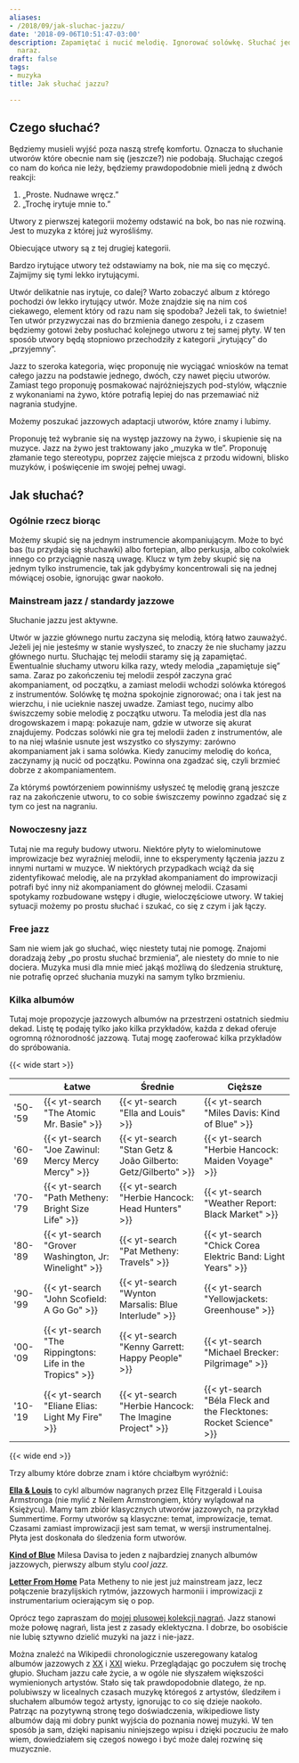 ```yaml
---
aliases:
- /2018/09/jak-sluchac-jazzu/
date: '2018-09-06T10:51:47-03:00'
description: Zapamiętać i nucić melodię. Ignorować solówkę. Słuchać jednego instrumentu
  naraz.
draft: false
tags:
- muzyka
title: Jak słuchać jazzu?

---
```


## Czego słuchać?

Będziemy musieli wyjść poza naszą strefę komfortu. Oznacza to słuchanie utworów
które obecnie nam się (jeszcze?) nie podobają. Słuchając czegoś co nam do końca
nie leży, będziemy prawdopodobnie mieli jedną z dwóch reakcji:

1. „Proste. Nudnawe wręcz.”
1. „Trochę irytuje mnie to.”

Utwory z pierwszej kategorii możemy odstawić na bok, bo nas nie rozwiną. Jest to
muzyka z której już wyrośliśmy.

Obiecujące utwory są z tej drugiej kategorii.

Bardzo irytujące utwory też odstawiamy na bok, nie ma się co męczyć. Zajmijmy
się tymi lekko irytującymi.

Utwór delikatnie nas irytuje, co dalej?  Warto zobaczyć album z którego pochodzi
ów lekko irytujący utwór.  Może znajdzie się na nim coś ciekawego, element który
od razu nam się spodoba?  Jeżeli tak, to świetnie! Ten utwór przyzwyczai nas do
brzmienia danego zespołu, i z czasem będziemy gotowi żeby posłuchać kolejnego
utworu z tej samej płyty.  W ten sposób utwory będą stopniowo przechodziły
z kategorii „irytujący” do „przyjemny”.

Jazz to szeroka kategoria, więc proponuję nie wyciągać wniosków na temat całego
jazzu na podstawie jednego, dwóch, czy nawet pięciu utworów. Zamiast tego
proponuję posmakować najróżniejszych pod-stylów, włącznie z wykonaniami na żywo,
które potrafią lepiej do nas przemawiać niż nagrania studyjne.

Możemy poszukać jazzowych adaptacji utworów, które znamy i lubimy.

Proponuję też wybranie się na występ jazzowy na żywo, i skupienie się na muzyce.
Jazz na żywo jest traktowany jako „muzyka w tle”. Proponuję złamanie tego
stereotypu, poprzez zajęcie miejsca z przodu widowni, blisko muzyków,
i poświęcenie im swojej pełnej uwagi.

## Jak słuchać?

### Ogólnie rzecz biorąc

Możemy skupić się na jednym instrumencie akompaniującym. Może to być bas (tu
przydają się słuchawki) albo fortepian, albo perkusja, albo cokolwiek innego co
przyciągnie naszą uwagę. Klucz w tym żeby skupić się na jednym tylko
instrumencie, tak jak gdybyśmy koncentrowali się na jednej mówiącej osobie,
ignorując gwar naokoło.

### Mainstream jazz / standardy jazzowe

Słuchanie jazzu jest aktywne.

Utwór w jazzie głównego nurtu zaczyna się melodią, którą łatwo zauważyć. Jeżeli
jej nie jesteśmy w stanie wysłyszeć, to znaczy że nie słuchamy jazzu głównego
nurtu.  Słuchając tej melodii staramy się ją zapamiętać.  Ewentualnie słuchamy
utworu kilka razy, wtedy melodia „zapamiętuje się” sama.  Zaraz po zakończeniu
tej melodii zespół zaczyna grać akompaniament, od początku, a zamiast melodii
wchodzi solówka któregoś z instrumentów. Solówkę tę można spokojnie zignorować;
ona i tak jest na wierzchu, i nie ucieknie naszej uwadze.  Zamiast tego, nucimy
albo świszczemy sobie melodię z początku utworu.  Ta melodia jest dla nas
drogowskazem i mapą: pokazuje nam, gdzie w utworze się akurat znajdujemy.
Podczas solówki nie gra tej melodii żaden z instrumentów, ale to na niej właśnie
usnute jest wszystko co słyszymy: zarówno akompaniament jak i sama solówka.
Kiedy zanucimy melodię do końca, zaczynamy ją nucić od początku.  Powinna ona
zgadzać się, czyli brzmieć dobrze z akompaniamentem.

Za którymś powtórzeniem powinniśmy usłyszeć tę melodię graną jeszcze raz na
zakończenie utworu, to co sobie świszczemy powinno zgadzać się z tym co jest na
nagraniu.


### Nowoczesny jazz

Tutaj nie ma reguły budowy utworu. Niektóre płyty to wielominutowe improwizacje
bez wyraźniej melodii, inne to eksperymenty łączenia jazzu z innymi nurtami
w muzyce.  W niektórych przypadkach wciąż da się zidentyfikować melodię, ale na
przykład akompaniament do improwizacji potrafi być inny niż akompaniament do
głównej melodii. Czasami spotykamy rozbudowane wstępy i długie, wieloczęściowe
utwory. W takiej sytuacji możemy po prostu słuchać i szukać, co się z czym i jak
łączy.

### Free jazz

Sam nie wiem jak go słuchać, więc niestety tutaj nie pomogę. Znajomi doradzają
żeby „po prostu słuchać brzmienia”, ale niestety do mnie to nie dociera. Muzyka
musi dla mnie mieć jakąś możliwą do śledzenia strukturę, nie potrafię oprzeć
słuchania muzyki na samym tylko brzmieniu.

### Kilka albumów

Tutaj moje propozycje jazzowych albumów na przestrzeni ostatnich siedmiu dekad.
Listę tę podaję tylko jako kilka przykładów, każda z dekad oferuje ogromną
różnorodność jazzową. Tutaj mogę zaoferować kilka przykładów do spróbowania.

{{< wide start >}}

|         | Łatwe                | Średnie          | Cięższe      |
| ------- | -------------------- | ---------------- | ------------ |
| '50-'59 | {{< yt-search "The Atomic Mr. Basie" >}} | {{< yt-search "Ella and Louis" >}} | {{< yt-search "Miles Davis: Kind of Blue" >}} |
| '60-'69 | {{< yt-search "Joe Zawinul: Mercy Mercy Mercy" >}} | {{< yt-search "Stan Getz & João Gilberto: Getz/Gilberto" >}} | {{< yt-search "Herbie Hancock: Maiden Voyage" >}} |
| '70-'79 | {{< yt-search "Path Metheny: Bright Size Life" >}} | {{< yt-search "Herbie Hancock: Head Hunters" >}} | {{< yt-search "Weather Report: Black Market" >}} |
| '80-'89 | {{< yt-search "Grover Washington, Jr: Winelight" >}} | {{< yt-search "Pat Metheny: Travels" >}} | {{< yt-search "Chick Corea Elektric Band: Light Years" >}} |
| '90-'99 | {{< yt-search "John Scofield: A Go Go" >}} | {{< yt-search "Wynton Marsalis: Blue Interlude" >}} | {{< yt-search "Yellowjackets: Greenhouse" >}} |
| '00-'09 | {{< yt-search "The Rippingtons: Life in the Tropics" >}} | {{< yt-search "Kenny Garrett: Happy People" >}} | {{< yt-search "Michael Brecker: Pilgrimage" >}} |
| '10-'19 | {{< yt-search "Eliane Elias: Light My Fire" >}} | {{< yt-search "Herbie Hancock: The Imagine Project" >}} | {{< yt-search "Béla Fleck and the Flecktones: Rocket Science" >}} |

{{< wide end >}}

Trzy albumy które dobrze znam i które chciałbym wyróżnić:

[**Ella & Louis**](https://youtu.be/LkJiiJsZplc) to cykl albumów nagranych przez
Ellę Fitzgerald i Louisa Armstronga (nie mylić z Neilem Armstrongiem, który
wylądował na Księżycu). Mamy tam zbiór klasycznych utworów jazzowych, na
przykład Summertime. Formy utworów są klasyczne: temat, improwizacje, temat.
Czasami zamiast improwizacji jest sam temat, w wersji instrumentalnej. Płyta
jest doskonała do śledzenia form utworów.

[**Kind of Blue**](https://youtu.be/0fC1qSxpmKo) Milesa Davisa to jeden
z najbardziej znanych albumów jazzowych, pierwszy album stylu _cool jazz._

[**Letter From Home**][letter] Pata Metheny to nie jest już mainstream jazz,
lecz połączenie brazylijskich rytmów, jazzowych harmonii i improwizacji
z instrumentarium ocierającym się o pop.

Oprócz tego zapraszam do [mojej plusowej kolekcji nagrań][plusmusic]. Jazz
stanowi może połowę nagrań, lista jest z zasady eklektyczna. I dobrze, bo
osobiście nie lubię sztywno dzielić muzyki na jazz i nie-jazz.

[plusmusic]: https://plus.google.com/collection/E760o

Można znaleźć na Wikipedii chronologicznie uszeregowany katalog albumów
jazzowych z [XX][wikijazz20] i [XXI][wikijazz21] wieku. Przeglądając go poczułem
się trochę głupio. Słucham jazzu całe życie, a w ogóle nie słyszałem większości
wymienionych artystów. Stało się tak prawdopodobnie dlatego, że np. polubiwszy
w licealnych czasach muzykę któregoś z artystów, śledziłem i słuchałem albumów
tegoż artysty, ignorując to co się dzieje naokoło.  Patrząc na pozytywną stronę
tego doświadczenia, wikipediowe listy albumów dają mi dobry punkt wyjścia do
poznania nowej muzyki. W ten sposób ja sam, dzięki napisaniu niniejszego wpisu
i dzięki poczuciu że mało wiem, dowiedziałem się czegoś nowego i być może dalej
rozwinę się muzycznie.

[letter]: https://www.youtube.com/watch?v=fQUxw9aUVik&list=PLtLlUc8WoDhwf4vwNfk2NRAzOR0Zd2Cc5
[wikijazz20]: https://en.wikipedia.org/wiki/Category:20th_century_in_jazz
[wikijazz21]: https://en.wikipedia.org/wiki/Category:21st_century_in_jazz
